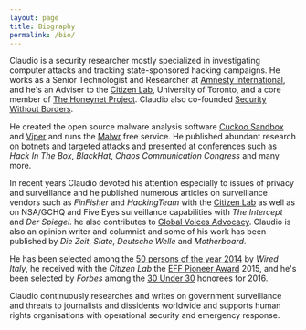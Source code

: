 ```yaml
---
layout: page
title: Biography
permalink: /bio/
---
```


Claudio is a security researcher mostly specialized in investigating computer attacks and tracking state-sponsored hacking campaigns. He works as a Senior Technologist and Researcher at [Amnesty International](http://www.amnesty.org), and he's an Adviser to the [Citizen Lab](https://citizenlab.org), University of Toronto, and a core member of [The Honeynet Project](http://www.honeynet.org). Claudio also co-founded [Security Without Borders](https://www.securitywithoutborders.org).

He created the open source malware analysis software [Cuckoo Sandbox](http://cuckoosandbox.org) and [Viper](http://viper.li) and runs the [Malwr](https://malwr.com) free service. He published abundant research on botnets and targeted attacks and presented at conferences such as *Hack In The Box*, *BlackHat*, *Chaos Communication Congress* and many more.

In recent years Claudio devoted his attention especially to issues of privacy and surveillance and he published numerous articles on surveillance vendors such as *FinFisher* and *HackingTeam* with the [Citizen Lab](https://citizenlab.org/category/author/claudio-guarnieri/) as well as on NSA/GCHQ and Five Eyes surveillance capabilities with *The Intercept* and *Der Spiegel*. he also contributes to [Global Voices Advocacy](http://advocacy.globalvoicesonline.org/author/claudio-guarnieri/). Claudio is also an opinion writer and columnist and some of his work has been published by *Die Zeit*, *Slate*, *Deutsche Welle* and *Motherboard*.

He has been selected among the [50 persons of the year 2014](http://www.wired.it/attualita/tech/2014/12/29/50-persone-wired-2014/) by *Wired Italy*, he received with the *Citizen Lab* the [EFF Pioneer Award](https://www.eff.org/awards/pioneer/2015) 2015, and he's been selected by *Forbes* among the [30 Under 30](http://www.forbes.com/30-under-30-2016/enterprise-tech/) honorees for 2016.

Claudio continuously researches and writes on government surveillance and threats to journalists and dissidents worldwide and supports human rights organisations with operational security and emergency response.
